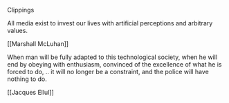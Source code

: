 Clippings


All media exist to invest our lives with artificial perceptions and arbitrary values.

[[Marshall McLuhan]]


When man will be fully adapted to this technological society, when he will end by obeying with enthusiasm, convinced of the excellence of what he is forced to do, .. it will no longer be a constraint, and the police will have nothing to do.

[[Jacques Ellul]]
